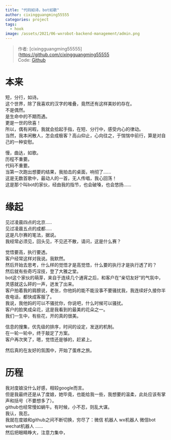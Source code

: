 ```yaml
---
title: "代码如诗，bot如歌"
author: cixingguangming55555
categories: project
tags:
  - hook
image: /assets/2021/06-wxrobot-backend-management/admin.png
---
```


> 作者: [cixingguangming55555](https://github.com/cixingguangming55555  
> Code: [Github](https://github.com/cixingguangming55555)

  # 本来
  短，分行，如诗。  
  这个世界，除了我喜欢的汉字的堆叠，竟然还有这样美妙的存在。  
  不是偶然。  
  是生命中的不期而遇。  
  更是一世的欣喜！  
  所以，偶有闲暇，我就会拾起手指，在短、分行中，感受内心的律动。  
  当然，我本闲散人，怎会成极客？高山仰止，心向往之，于惴惴中前行，算是对自己的一种安慰。  
  
  慢，曲达，如歌。  
  历程不重要。  
  代码不重要。  
  当第一次跑出想要的结果，我拍击的桌面，响彻了......  
  这是无数首歌中，最动人的一首，无人传唱，我心回荡！  
  这是那个叫bot的家伙，经由我的指节，也会破嗓，也会悠扬......  
  
  # 缘起
  见过凌晨四点的北京.....  
  见过凌晨五点的成都.....    
  这是凡尔赛的笔法，据说。  
  我经常必须见，回头见，不见还不散，请问，这是什么赛？   
  
  觉悟要高，执行要透。  
  客户经常这样对我说。我默然。  
  然后开始去思考，什么样的觉悟才是高觉悟，什么要的执行才是执行透了的？  
  然后就有些奇巧淫技，登了大雅之堂。  
  bot这个家伙的萌芽，来自于连续几个通宵之后，和客户在“亲切友好”的气氛中，灵感就这么砰的一声，迸发了出来。  
  客户拍着我的肩膀说，老张，你他妈的能不能没事不要骚扰我，我连续好久接你半夜电话，都快成客服了。  
  我说，我他妈的可以不骚扰你，你说吧，什么时候可以骚扰。  
  客户的脸笑成朵花，这是我看到的最美的花朵之一。  
  我们一生中，有些花，开的真的很美。  
  
  信息的搜集，优先级的排序，时间的设定，发送的机制。  
  在一轮一轮中，终于敲定了方案。  
  客户再次笑了，嗯，觉悟还是够的，赶紧上。  
  
  然后真的在友好的氛围中，开始了蛋疼之旅。  

  # 历程
  我对度娘没什么好感，相较google而言。  
  但是我最终还是从了度娘，她毕竟，也能给我一些，我想要的温柔，此处应该有掌声和括号（不要想多了）。   
  github也经常慢如蜗牛。有时候，小不忍，则乱大谋。   
  我认，我忍。  
  我就在度娘和github之间不断切换，穷尽了：微信 机器人 wx机器人 微信bot wechat机器人 ......   
  然后把眼睛睁大，注意力集中，   
  
  
  
  
  
